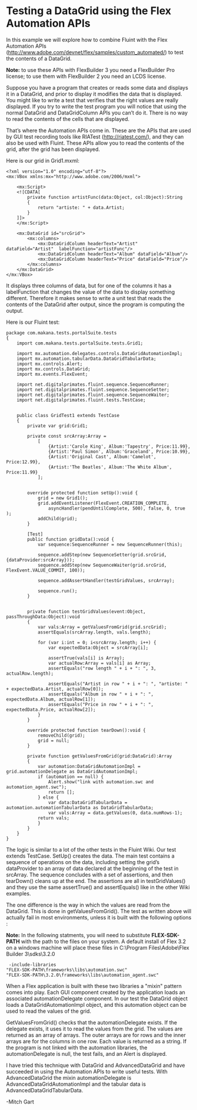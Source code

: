 # Testing a DataGrid using the Flex Automation APIs #

In this example we will explore how to combine Fluint with the Flex Automation APIs (http://www.adobe.com/devnet/flex/samples/custom_automated/) to test the contents of a DataGrid.

**Note:** to use these APIs with FlexBuilder 3 you need a FlexBuilder Pro license; to use them with FlexBuilder 2 you need an LCDS license.

Suppose you have a program that creates or reads some data and displays it in a DataGrid, and prior to display it modifies the data that is displayed.  You might like to write a test that verifies that the right values are really displayed.  If you try to write the test program you will notice that using the normal DataGrid and DataGridColumn APIs you can’t do it.  There is no way to read the contents of the cells that are displayed.

That’s where the Automation APIs come in.  These are the APIs that are used by GUI test recording tools like RIATest (http://riatest.com/), and they can also be used with Fluint.  These APIs allow you to read the contents of the grid, after the grid has been displayed.

Here is our grid in Grid1.mxml:
```
<?xml version="1.0" encoding="utf-8"?>
<mx:VBox xmlns:mx="http://www.adobe.com/2006/mxml">

    <mx:Script>
    <![CDATA[
   	    private function artistFunc(data:Object, col:Object):String
	    {
	    	return "artiste: " + data.Artist;	
	    }	    
	]]>
    </mx:Script>
    
    <mx:DataGrid id="srcGrid">
        <mx:columns>
            <mx:DataGridColumn headerText="Artist" 
dataField="Artist"  labelFunction="artistFunc"/>
            <mx:DataGridColumn headerText="Album" dataField="Album"/>
            <mx:DataGridColumn headerText="Price" dataField="Price"/>
        </mx:columns>    
    </mx:DataGrid>    
</mx:VBox>
```

It displays three columns of data, but for one of the columns it has a labelFunction that changes the value of the data to display something different.  Therefore it makes sense to write a unit test that reads the contents of the DataGrid after output, since the program is computing the output.

Here is our Fluint test:
```
package com.makana.tests.portalSuite.tests
{
	import com.makana.tests.portalSuite.tests.Grid1;
	
	import mx.automation.delegates.controls.DataGridAutomationImpl;
	import mx.automation.tabularData.DataGridTabularData;
	import mx.controls.Alert;
	import mx.controls.DataGrid;
	import mx.events.FlexEvent;
	
	import net.digitalprimates.fluint.sequence.SequenceRunner;
	import net.digitalprimates.fluint.sequence.SequenceSetter;
	import net.digitalprimates.fluint.sequence.SequenceWaiter;
	import net.digitalprimates.fluint.tests.TestCase;


	public class GridTest1 extends TestCase
	{
		private var grid:Grid1;
		
		private const srcArray:Array = 
            [
                {Artist:'Carole King', Album:'Tapestry', Price:11.99},
                {Artist:'Paul Simon', Album:'Graceland', Price:10.99},
                {Artist:'Original Cast', Album:'Camelot', Price:12.99},
                {Artist:'The Beatles', Album:'The White Album', Price:11.99}
            ];
		
		
		override protected function setUp():void {
			grid = new Grid1();				
			grid.addEventListener(FlexEvent.CREATION_COMPLETE, 
        		asyncHandler(pendUntilComplete, 500), false, 0, true );
			addChild(grid);			
		}
		
		[Test]
		public function gridData():void {
		  	var sequence:SequenceRunner = new SequenceRunner(this);
		  	
		  	sequence.addStep(new SequenceSetter(grid.srcGrid, {dataProvider:srcArray}));
			sequence.addStep(new SequenceWaiter(grid.srcGrid, FlexEvent.VALUE_COMMIT, 100));	
				
		  	sequence.addAssertHandler(testGridValues, srcArray);
		  	
		  	sequence.run();		  	
        }
        
        
        private function testGridValues(event:Object, passThroughData:Object):void
        {
		  	var vals:Array = getValuesFromGrid(grid.srcGrid);
		  	assertEquals(srcArray.length, vals.length);
		  	
		  	for (var i:int = 0; i<srcArray.length; i++) {
		  		var expectedData:Object = srcArray[i];
		  		
		  		assertTrue(vals[i] is Array);		  		
		  		var actualRow:Array = vals[i] as Array;
		  		assertEquals("row length " + i + ": ", 3, actualRow.length); 
		  		
		  		assertEquals("Artist in row " + i + ": ", "artiste: " + expectedData.Artist, actualRow[0]);		  		
		  		assertEquals("Album in row " + i + ": ", expectedData.Album, actualRow[1]);		  		
		  		assertEquals("Price in row " + i + ": ", expectedData.Price, actualRow[2]);		  		
		  	}
        }
        
        override protected function tearDown():void {
        	removeChild(grid);
        	grid = null;
        }
        
        private function getValuesFromGrid(grid:DataGrid):Array
        {
        	var automation:DataGridAutomationImpl = grid.automationDelegate as DataGridAutomationImpl; 
        	if (automation == null) {
        		Alert.show("link with automation.swc and automation_agent.swc");
        		return [];
        	} else {
	            var data:DataGridTabularData = automation.automationTabularData as DataGridTabularData;
	            var vals:Array = data.getValues(0, data.numRows-1);
			return vals;
        	}
        }        
	}
}
```

The logic is similar to a lot of the other tests in the Fluint Wiki.  Our test extends TestCase.  SetUp() creates the data.  The main test contains a sequence of operations on the data, including setting the grid’s dataProvider to an array of data declared at the beginning of the test in srcArray.  The sequence concludes with a set of assertions, and then tearDown()  cleans up at the end.  The assertions are all in testGridValues() and they use the same assertTrue() and assertEquals() like in the other Wiki examples.

The one difference is the way in which the values are read from the DataGrid.  This is done in getValuesFromGrid().  The test as written above will actually fail in most environments, unless it is built with the following options :

**Note:** In the following statments, you will need to substitute **FLEX-SDK-PATH** with the path to the files on your system. A default install of Flex 3.2 on a windows machine will place these files in C:\Program Files\Adobe\Flex Builder 3\sdks\3.2.0
```
 -include-libraries 
"FLEX-SDK-PATH\frameworks\libs\automation.swc"  
"FLEX-SDK-PATH\3.2.0\frameworks\libs\automation_agent.swc"
```
When a Flex application is built with these two libraries a "mixin" pattern comes into play.  Each GUI component created by the application loads an associated automationDelegate component.  In our test the DataGrid object loads a  DataGridAutomationImpl object, and this automation object can be used to read the values of the grid.

GetValuesFromGrid() checks that the automationDelegate exists.  If the delegate exists, it uses it to read the values from the grid.  The values are returned as an array of arrays.  The outer arrays are for rows and the inner arrays are for the columns in one row.  Each value is returned as a string.  If the program is not linked with the automation libraries, the automationDelegate is null, the test fails, and an Alert is displayed.

I have tried this technique with DataGrid and AdvancedDataGrid and have succeeded in using the Automation APIs to write useful tests.  With AdvancedDataGrid the mixin automationDelegate is AdvancedDataGridAutomationImpl and the tabular data is AdvancedDataGridTabularData.

-Mitch Gart